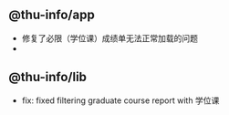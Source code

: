 ## @thu-info/app
- 修复了必限（学位课）成绩单无法正常加载的问题
- 
## @thu-info/lib
- fix: fixed filtering graduate course report with 学位课
